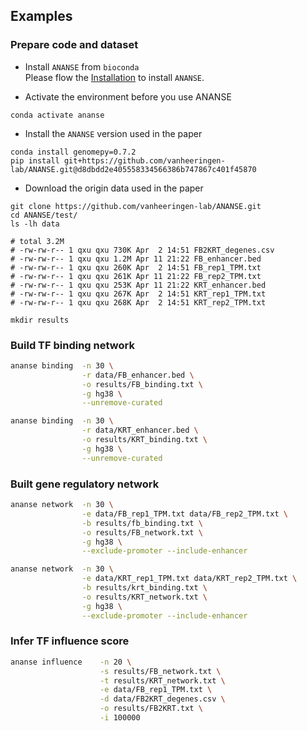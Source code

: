 ## Examples

### Prepare code and dataset
* Install `ANANSE` from `bioconda`  
Please flow the [Installation](installation.md) to install `ANANSE`.

* Activate the environment before you use ANANSE  
```
conda activate ananse
```

* Install the `ANANSE` version used in the paper  
```
conda install genomepy=0.7.2
pip install git+https://github.com/vanheeringen-lab/ANANSE.git@d8dbdd2e405558334566386b747867c401f45870
```

* Download the origin data used in the paper  
```
git clone https://github.com/vanheeringen-lab/ANANSE.git
cd ANANSE/test/
ls -lh data     

# total 3.2M
# -rw-rw-r-- 1 qxu qxu 730K Apr  2 14:51 FB2KRT_degenes.csv
# -rw-rw-r-- 1 qxu qxu 1.2M Apr 11 21:22 FB_enhancer.bed
# -rw-rw-r-- 1 qxu qxu 260K Apr  2 14:51 FB_rep1_TPM.txt
# -rw-rw-r-- 1 qxu qxu 261K Apr 11 21:22 FB_rep2_TPM.txt
# -rw-rw-r-- 1 qxu qxu 253K Apr 11 21:22 KRT_enhancer.bed
# -rw-rw-r-- 1 qxu qxu 267K Apr  2 14:51 KRT_rep1_TPM.txt
# -rw-rw-r-- 1 qxu qxu 268K Apr  2 14:51 KRT_rep2_TPM.txt

mkdir results
```

### Build TF binding network

``` bash
ananse binding  -n 30 \
                -r data/FB_enhancer.bed \
                -o results/FB_binding.txt \
                -g hg38 \
                --unremove-curated

ananse binding  -n 30 \
                -r data/KRT_enhancer.bed \
                -o results/KRT_binding.txt \
                -g hg38 \
                --unremove-curated
```

### Built gene regulatory network

``` bash
ananse network  -n 30 \
                -e data/FB_rep1_TPM.txt data/FB_rep2_TPM.txt \
                -b results/fb_binding.txt \
                -o results/FB_network.txt \
                -g hg38 \
                --exclude-promoter --include-enhancer

ananse network  -n 30 \
                -e data/KRT_rep1_TPM.txt data/KRT_rep2_TPM.txt \
                -b results/krt_binding.txt \
                -o results/KRT_network.txt \
                -g hg38 \
                --exclude-promoter --include-enhancer
```

### Infer TF influence score

``` bash
ananse influence    -n 20 \
                    -s results/FB_network.txt \
                    -t results/KRT_network.txt \
                    -e data/FB_rep1_TPM.txt \
                    -d data/FB2KRT_degenes.csv \
                    -o results/FB2KRT.txt \
                    -i 100000 
```
